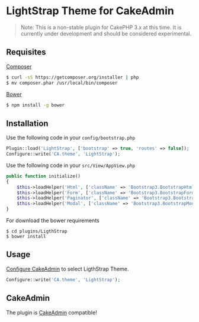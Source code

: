 # LightStrap Theme for CakeAdmin

> Note: This is a non-stable plugin for CakePHP 3.x at this time. It is currently under development and should be considered experimental.

## Requisites

[Composer](https://getcomposer.org/)
```sh 
$ curl -sS https://getcomposer.org/installer | php
$ mv composer.phar /usr/local/bin/composer
```

[Bower](http://bower.io/)
```sh 
$ npm install -g bower
```


## Installation

Use the following code in your `config/bootstrap.php` 

```php
Plugin::load('LightStrap', ['bootstrap' => true, 'routes' => false]);
Configure::write('CA.theme', 'LightStrap');
```

Use the following code in your `src/View/AppView.php` 

```php
public function initialize()
{
	$this->loadHelper('Html', ['className' => 'Bootstrap3.BootstrapHtml']);
	$this->loadHelper('Form', ['className' => 'Bootstrap3.BootstrapForm']);
	$this->loadHelper('Paginator', ['className' => 'Bootstrap3.BootstrapPaginator']);
	$this->loadHelper('Modal', ['className' => 'Bootstrap3.BootstrapModal']);
}
```

For download the bower requirements

```
$ cd plugins/LigthStrap
$ bower install
```

## Usage

[Configure CakeAdmin](https://github.com/cakemanager/cakeadmin-docs/blob/1.0/docs/general/configurations.md) to select LigthStrap Theme.
```php
Configure::write('CA.theme', 'LightStrap');
```
## CakeAdmin

The plugin is [CakeAdmin](https://github.com/cakemanager/cakephp-cakeadmin) compatible!
